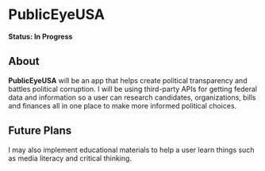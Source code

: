 # PublicEyeUSA

**Status: In Progress**

## About

**PublicEyeUSA** will be an app that helps create political transparency and battles political corruption. I will be using third-party APIs for getting federal data and information so a user can research candidates, organizations, bills and finances all in one place to make more informed political choices. 

## Future Plans

I may also implement educational materials to help a user learn things such as media literacy and critical thinking.
